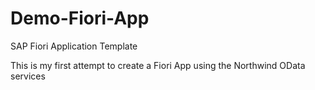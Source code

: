 # Demo-Fiori-App
SAP Fiori Application Template

This is my first attempt to create a Fiori App using the Northwind OData services
